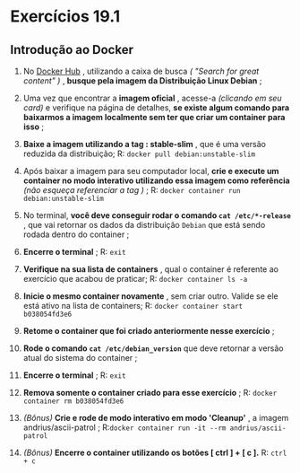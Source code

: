 
  

# Exercícios 19.1

  



## Introdução ao Docker

1.  No  [Docker Hub](https://hub.docker.com/search?q=&type=image) , utilizando a caixa de busca  _(  "Search for great content"  )_ ,  **busque pela imagem da Distribuição Linux  Debian** ;

2.  Uma vez que encontrar a  **imagem oficial** , acesse-a  _(clicando em seu card)_ e verifique na página de detalhes,  **se existe algum comando para baixarmos a imagem localmente sem ter que criar um  container  para isso** ;

3.  **Baixe a imagem utilizando a  tag  :  stable-slim** , que é uma versão reduzida da distribuição;
R: `docker pull debian:unstable-slim`

4.  Após baixar a imagem para seu computador local,  **crie e execute um  container  no modo interativo utilizando essa imagem como referência** _(não esqueça referenciar a  tag  )_ ;
R: `docker container run debian:unstable-slim`

5.  No terminal,  **você deve conseguir rodar o comando  `cat /etc/*-release`** , que vai retornar os dados da distribuição  `Debian`  que está sendo rodada dentro do  container  ;

6.  **Encerre o terminal** ;
R: `exit`

7.  **Verifique na sua lista de containers** , qual o  container  é referente ao exercício que acabou de praticar;
R: `docker container ls -a`

8.  **Inicie o mesmo  container  novamente** , sem criar outro. Valide se ele está ativo na lista de containers;
R: `docker container start b038054fd3e6 `

9.  **Retome o  container  que foi criado anteriormente nesse exercício** ;
 
10. **Rode o comando  `cat /etc/debian_version`** que deve retornar a versão atual do sistema do  container  ;

11. **Encerre o terminal** ;
R: `exit`

12.  **Remova somente o  container  criado para esse exercício** ;
R: `docker container rm b038054fd3e6`

13. _(Bônus)_ **Crie e rode de modo interativo em modo 'Cleanup'** , a imagem  andrius/ascii-patrol  ;
R:`docker container run -it --rm andrius/ascii-patrol`

14. _(Bônus)_ **Encerre o  container  utilizando os botões [  ctrl  ] + [  c  ].**
R: `ctrl + c`
